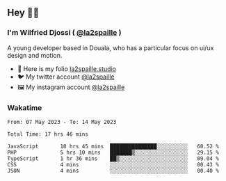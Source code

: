 ## Hey 👋🏾
### I'm Wilfried Djossi ( <a href="https://twitter.com/la2spaille/" target="_blank">@la2spaille</a> )
A young developer based in Douala, who has a particular focus on ui/ux design and motion.

- 🎨 Here is my folio [la2spaille.studio](https://la2spaille.studio/)
- 🐦 My twitter account [@la2spaille](https://twitter.com/la2spaille/)
- 🖼 My instagram account [@la2spaille](https://www.instagram.com/la2spaille/)

### Wakatime
<!--START_SECTION:waka-->

```text
From: 07 May 2023 - To: 14 May 2023

Total Time: 17 hrs 46 mins

JavaScript       10 hrs 45 mins  ███████████████░░░░░░░░░░   60.52 %
PHP              5 hrs 10 mins   ███████▒░░░░░░░░░░░░░░░░░   29.15 %
TypeScript       1 hr 36 mins    ██▒░░░░░░░░░░░░░░░░░░░░░░   09.04 %
CSS              4 mins          ░░░░░░░░░░░░░░░░░░░░░░░░░   00.43 %
JSON             4 mins          ░░░░░░░░░░░░░░░░░░░░░░░░░   00.40 %
```

<!--END_SECTION:waka-->
<!--
**la2spaille/la2spaille** is a ✨ _special_ ✨ repository because its `README.md` (this file) appears on your GitHub profile.

Here are some ideas to get you started:

- 🔭 I’m currently working on ...
- 🌱 I’m currently learning ...
- 👯 I’m looking to collaborate on ...
- 🤔 I’m looking for help with ...
- 💬 Ask me about ...
- 📫 How to reach me: ...
- 😄 Pronouns: ...
- ⚡ Fun fact: ...
-->
